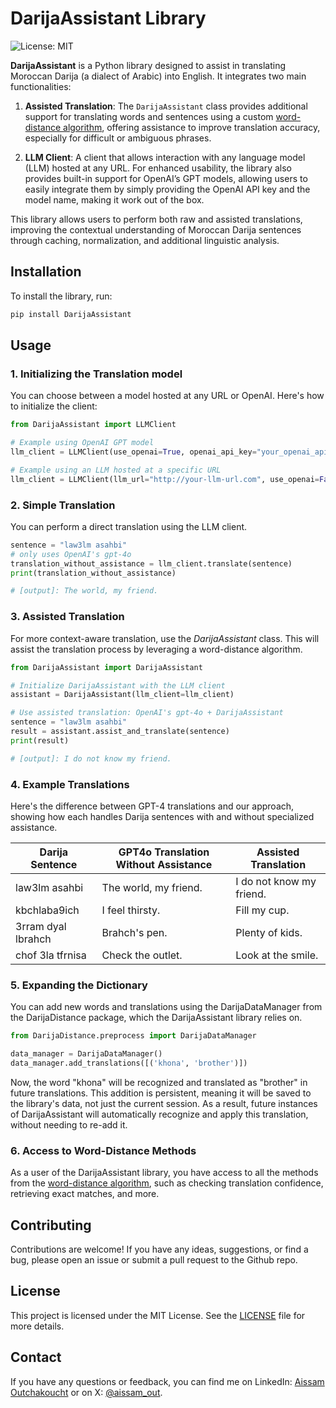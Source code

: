 # DarijaAssistant Library

![License: MIT](https://img.shields.io/badge/License-MIT-blue.svg)

**DarijaAssistant** is a Python library designed to assist in translating Moroccan Darija (a dialect of Arabic) into English. It integrates two main functionalities:

1. **Assisted Translation**: The `DarijaAssistant` class provides additional support for translating words and sentences using a custom [word-distance algorithm](https://pypi.org/project/DarijaDistance/), offering assistance to improve translation accuracy, especially for difficult or ambiguous phrases.

2. **LLM Client**: A client that allows interaction with any language model (LLM) hosted at any URL. For enhanced usability, the library also provides built-in support for OpenAI’s GPT models, allowing users to easily integrate them by simply providing the OpenAI API key and the model name, making it work out of the box.

This library allows users to perform both raw and assisted translations, improving the contextual understanding of Moroccan Darija sentences through caching, normalization, and additional linguistic analysis.


## Installation

To install the library, run:

```bash
pip install DarijaAssistant
```

## Usage

### 1. Initializing the Translation model

You can choose between a model hosted at any URL or OpenAI. Here's how to initialize the client:

```python
from DarijaAssistant import LLMClient

# Example using OpenAI GPT model
llm_client = LLMClient(use_openai=True, openai_api_key="your_openai_api_key", openai_model="gpt-4o")

# Example using an LLM hosted at a specific URL
llm_client = LLMClient(llm_url="http://your-llm-url.com", use_openai=False)
```

### 2. Simple Translation

You can perform a direct translation using the LLM client.

```python
sentence = "law3lm asahbi"
# only uses OpenAI's gpt-4o
translation_without_assistance = llm_client.translate(sentence)
print(translation_without_assistance)

# [output]: The world, my friend.
```

### 3. Assisted Translation

For more context-aware translation, use the *DarijaAssistant* class. This will assist the translation process by leveraging a word-distance algorithm.

```python
from DarijaAssistant import DarijaAssistant

# Initialize DarijaAssistant with the LLM client
assistant = DarijaAssistant(llm_client=llm_client)

# Use assisted translation: OpenAI's gpt-4o + DarijaAssistant
sentence = "law3lm asahbi"
result = assistant.assist_and_translate(sentence)
print(result)

# [output]: I do not know my friend.
```

### 4. Example Translations

Here's the difference between GPT-4 translations and our approach, showing how each handles Darija sentences with and without specialized assistance.

| Darija Sentence    | GPT4o Translation Without Assistance | Assisted Translation     |
|--------------------|--------------------------------------|--------------------------|
| law3lm asahbi      | The world, my friend.                | I do not know my friend. |
| kbchlaba9ich       | I feel thirsty.                      | Fill my cup.             |
| 3rram dyal lbrahch | Brahch's pen.                        | Plenty of kids.          |
| chof 3la tfrnisa   | Check the outlet.                    | Look at the smile.       |

### 5. Expanding the Dictionary

You can add new words and translations using the DarijaDataManager from the DarijaDistance package, which the DarijaAssistant library relies on.

```python
from DarijaDistance.preprocess import DarijaDataManager

data_manager = DarijaDataManager()
data_manager.add_translations([('khona', 'brother')])
```

Now, the word "khona" will be recognized and translated as "brother" in future translations. This addition is persistent, meaning it will be saved to the library's data, not just the current session. As a result, future instances of DarijaAssistant will automatically recognize and apply this translation, without needing to re-add it.

### 6. Access to Word-Distance Methods

As a user of the DarijaAssistant library, you have access to all the methods from the [word-distance algorithm](https://pypi.org/project/DarijaDistance/), such as checking translation confidence, retrieving exact matches, and more.

## Contributing

Contributions are welcome! If you have any ideas, suggestions, or find a bug, please open an issue or submit a pull request to the Github repo.


## License

This project is licensed under the MIT License. See the [LICENSE](https://github.com/aissam-out/DarijaTranslatorAssistant/blob/main/License) file for more details.

## Contact

If you have any questions or feedback, you can find me on LinkedIn: [Aissam Outchakoucht](https://www.linkedin.com/in/aissam-outchakoucht/) or on X: [@aissam_out](https://x.com/aissam_out).
